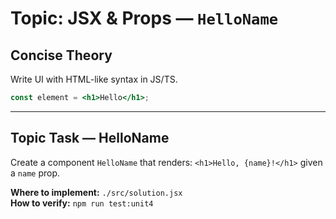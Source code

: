 # Topic: JSX & Props — `HelloName`

## Concise Theory
Write UI with HTML-like syntax in JS/TS.
```jsx
const element = <h1>Hello</h1>;
```

---

## Topic Task — **HelloName**
Create a component `HelloName` that renders: `<h1>Hello, {name}!</h1>` given a `name` prop.

**Where to implement:** `./src/solution.jsx`  
**How to verify:** `npm run test:unit4`
